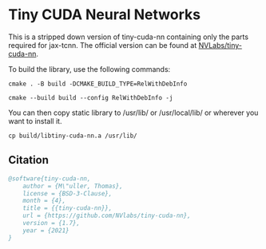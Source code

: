 # Tiny CUDA Neural Networks

This is a stripped down version of tiny-cuda-nn containing only the parts required 
for jax-tcnn. The official version can be found at [NVLabs/tiny-cuda-nn](https://github.com/NVlabs/tiny-cuda-nn).

To build the library, use the following commands:
```
cmake . -B build -DCMAKE_BUILD_TYPE=RelWithDebInfo
```
```
cmake --build build --config RelWithDebInfo -j
```
You can then copy static library to /usr/lib/ or /usr/local/lib/ or wherever you want to install it.
```
cp build/libtiny-cuda-nn.a /usr/lib/
```

## Citation
```bibtex
@software{tiny-cuda-nn,
	author = {M\"uller, Thomas},
	license = {BSD-3-Clause},
	month = {4},
	title = {{tiny-cuda-nn}},
	url = {https://github.com/NVlabs/tiny-cuda-nn},
	version = {1.7},
	year = {2021}
}
```